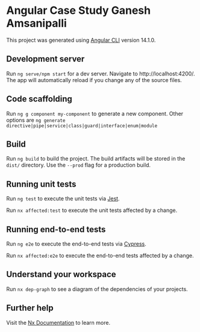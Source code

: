 # Angular Case Study Ganesh Amsanipalli

This project was generated using [Angular CLI](https://github.com/angular/angular-cli) version 14.1.0.


## Development server

Run `ng serve/npm start` for a dev server. Navigate to http://localhost:4200/. The app will automatically reload if you change any of the source files.

## Code scaffolding

Run `ng g component my-component` to generate a new component. Other options are
`ng generate directive|pipe|service|class|guard|interface|enum|module`

## Build

Run `ng build` to build the project. The build artifacts will be stored in the `dist/` directory. Use the `--prod` flag for a production build.

## Running unit tests

Run `ng test` to execute the unit tests via [Jest](https://jestjs.io).

Run `nx affected:test` to execute the unit tests affected by a change.

## Running end-to-end tests

Run `ng e2e` to execute the end-to-end tests via [Cypress](https://www.cypress.io).

Run `nx affected:e2e` to execute the end-to-end tests affected by a change.

## Understand your workspace

Run `nx dep-graph` to see a diagram of the dependencies of your projects.

## Further help

Visit the [Nx Documentation](https://nx.dev/angular) to learn more.
